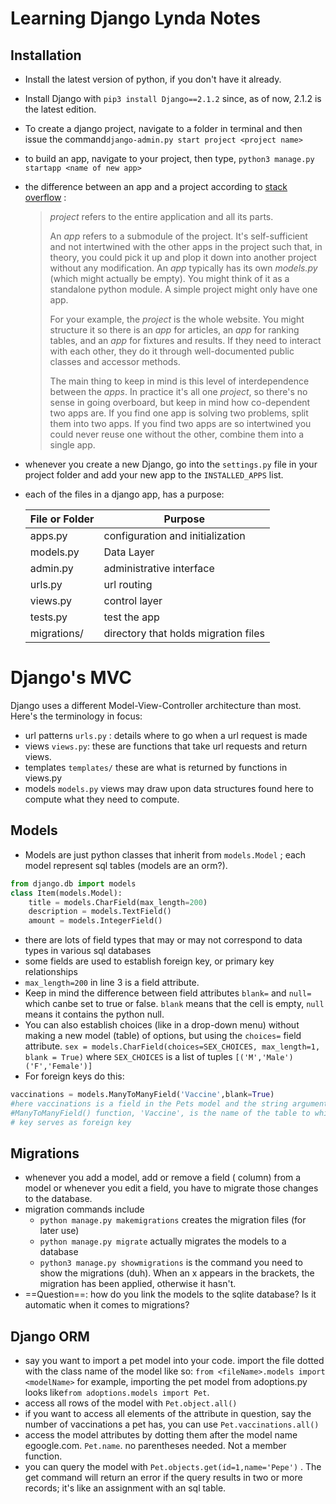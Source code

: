 # Learning Django Lynda Notes

## Installation

- Install the latest version of python, if you don't have it already.

- Install Django with `pip3 install Django==2.1.2` since, as of now, 2.1.2 is the latest edition.

- To create a django project, navigate to a folder in terminal and then issue the command`django-admin.py start project <project name>` 

- to build an app, navigate to your project, then type, `python3 manage.py startapp <name of new app>` 

- the difference between an app and a project according to [stack overflow](https://stackoverflow.com/questions/19350785/what-s-the-difference-between-a-project-and-an-app-in-django-world) :

  > *project* refers to the entire application and all its parts.
  >
  > An *app* refers to a submodule of the project. It's  self-sufficient and not intertwined with the other apps in the project  such that, in theory, you could pick it up and plop it down into another  project without any modification.  An *app* typically has its own *models.py*  (which might actually be empty).  You might think of it as a standalone  python module.  A simple project might only have one app.
  >
  > For your example, the *project* is the whole website. You might structure it so there is an *app* for articles, an *app* for ranking tables, and an *app*  for fixtures and results.  If they need to interact with each other,  they do it through well-documented public classes and accessor methods.
  >
  > The main thing to keep in mind is this level of interdependence between the *apps*. In practice it's all one *project*,  so there's no sense in going overboard, but keep in mind how  co-dependent two apps are.  If you find one app is solving two problems,  split them into two apps.  If you find two apps are so intertwined you  could never reuse one without the other, combine them into a single app.

- whenever you create a new Django, go into the `settings.py` file in your project folder and add your new app to the `INSTALLED_APPS` list.

- each of the files in a django app, has a purpose:

  | File or Folder | Purpose                              |
  | -------------- | ------------------------------------ |
  | apps.py        | configuration and initialization     |
  | models.py      | Data Layer                           |
  | admin.py       | administrative interface             |
  | urls.py        | url routing                          |
  | views.py       | control layer                        |
  | tests.py       | test the app                         |
  | migrations/    | directory that holds migration files |

# Django's MVC

Django uses a different Model-View-Controller architecture than most. Here's the terminology in focus:

- url patterns `urls.py` : details where to go when a url request is made
- views `views.py`: these are functions that take url requests and return views.
- templates `templates/` these are what is returned by functions in views.py
- models `models.py` views may draw upon data structures found here to compute what they need to compute.

## Models

- Models are just python classes that inherit from `models.Model` ; each model represent sql tables (models are an orm?). 

```python
from django.db import models
class Item(models.Model):
	title = models.CharField(max_length=200)
	description = models.TextField()
	amount = models.IntegerField()
```

- there are lots of field types that may or may not correspond to data types in various sql databases
- some fields are used to establish foreign key, or primary key relationships
- `max_length=200`  in line 3 is a field attribute. 
- Keep in mind the difference between field attributes `blank=` and `null=` which canbe set to true or false. `blank` means that the cell is empty, `null` means it contains the python null.
- You can also establish choices (like in a drop-down menu) without making a new model (table) of options, but using the  `choices=` field attribute. `sex = models.CharField(choices=SEX_CHOICES, max_length=1, blank = True)` where `SEX_CHOICES` is a list of tuples `[('M','Male')('F','Female')]`
- For foreign keys do this:

```python
vaccinations = models.ManyToManyField('Vaccine',blank=True)
#here vaccinations is a field in the Pets model and the string argument to the 
#ManyToManyField() function, 'Vaccine', is the name of the table to which this
# key serves as foreign key 
```

## Migrations

- whenever you add a model, add or remove a  field ( column) from a model or whenever you edit a field, you have to migrate those changes to the database.
- migration commands include 
  - `python manage.py makemigrations` creates the migration files (for later use)
  - `python manage.py migrate` actually migrates the models to a database
  - `python3 manage.py showmigrations` is the command you need to show the migrations (duh). When an x appears in the brackets, the migration has been applied, otherwise it hasn't.
- ==Question==: how do you link the models to the sqlite database? Is it automatic when it comes to migrations?

## Django ORM

- say you want to import a pet model into your code. import the file dotted with the class name of the model like so: `from <fileName>.models import <modelName>` for example, importing the pet model from adoptions.py looks like`from adoptions.models import Pet`.
- access all rows of the model with `Pet.object.all()`
- if you want to access all elements of the attribute in question, say the number of vaccinations a pet has, you can use `Pet.vaccinations.all()`
- access the model attributes by dotting them after the model name egoogle.com. `Pet.name`. no parentheses needed. Not a member function. 
- you can query the model with `Pet.objects.get(id=1,name='Pepe')` . The get command will return an error if the query results in two or more records; it's like an assignment with an sql table.